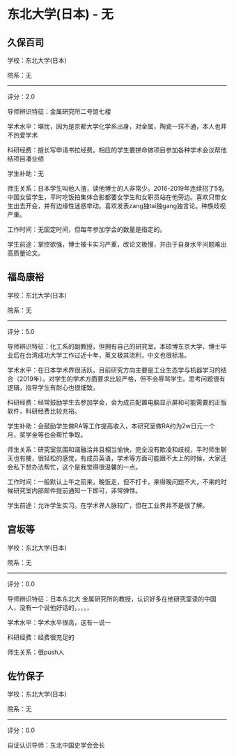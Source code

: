 # 东北大学(日本) - 无

## 久保百司

学校：东北大学(日本)

院系：无

* * *

评分：2.0

导师辨识特征：金属研究所二号馆七楼

学术水平：堪忧，因为是京都大学化学系出身，对金属，陶瓷一窍不通，本人也并不热爱学术

科研经费：擅长写申请书拉经费。相应的学生要拼命做项目参加各种学术会议帮他结项目凑业绩

学生补助：无

师生关系：日本学生叫他人渣，读他博士的人非常少。2016-2019年连续招了5名中国女留学生，平时吃饭拍集体合影都要女学生和女职员站在他旁边。喜欢只带女生出去开会，并有边缘性迷惑举动。喜欢发表zang独tai独gang独言论。种族歧视严重。

工作时间：无固定时间，但每年参加学会的数量是指定的。

学生前途：掌控欲强，博士被卡实习严重，改论文极慢，并由于自身水平问题难出高质量论文。

## 福岛康裕

学校：东北大学(日本)

院系：无

* * *

评分：5.0

导师辨识特征：化工系的副教授，但拥有自己的研究室。本硕博东京大学，博士毕业后在台湾成功大学工作过近十年，英文极其流利，中文也很标准。

学术水平：在日本学术界很活跃，目前研究方向主要是工业生态学与机器学习的结合（2019年）。对学生的学术方面要求比较严格，但不会辱骂学生。思考问题很有逻辑，指导学生有耐心也很细致。

科研经费：经常鼓励学生去参加学会，会为成员配置电脑显示屏和可能需要的正版软件，科研经费比较充裕。

学生补助：会鼓励学生做RA等工作提高收入，本研究室做RA约为2w日元一个月，奖学金等也会帮忙争取。

师生关系：研究室氛围和谐融洽并且相当愉快，完全没有欺凌和歧视，平时师生聊天也有梗，很轻松的感觉，有成员英语，学术等方面可能跟不太上的时候，大家还会私下想办法帮忙，这个是我觉得很温馨的一点。

工作时间：一般默认上午之前来，晚饭走，但不打卡，来得晚问题不大，不来的时候研究室内部邮件提前通知一下即可，非常弹性。

学生前途：允许学生实习。在学术界人脉较广，但在工业界并不是很了解。

## 宫坂等

学校：东北大学(日本)

院系：无

* * *

评分：0.0

导师辨识特征：日本东北大 金属研究所的教授，认识好多在他研究室读的中国人，没有一个说他好话的，，，，，

学术水平：学术水平很高，这有一说一

科研经费：经费很充足的

师生关系：很push人

## 佐竹保子

学校：东北大学(日本)

院系：无

* * *

评分：0.0

自证认识导师：东北中国史学会会长
